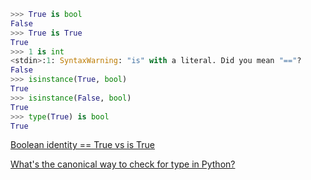 ```python
>>> True is bool
False
>>> True is True
True
>>> 1 is int
<stdin>:1: SyntaxWarning: "is" with a literal. Did you mean "=="?
False
>>> isinstance(True, bool)
True
>>> isinstance(False, bool)
True
>>> type(True) is bool
True
```

[Boolean identity == True vs is True](https://stackoverflow.com/questions/27276610/boolean-identity-true-vs-is-true)

[What's the canonical way to check for type in Python?](https://stackoverflow.com/questions/152580/whats-the-canonical-way-to-check-for-type-in-python)
